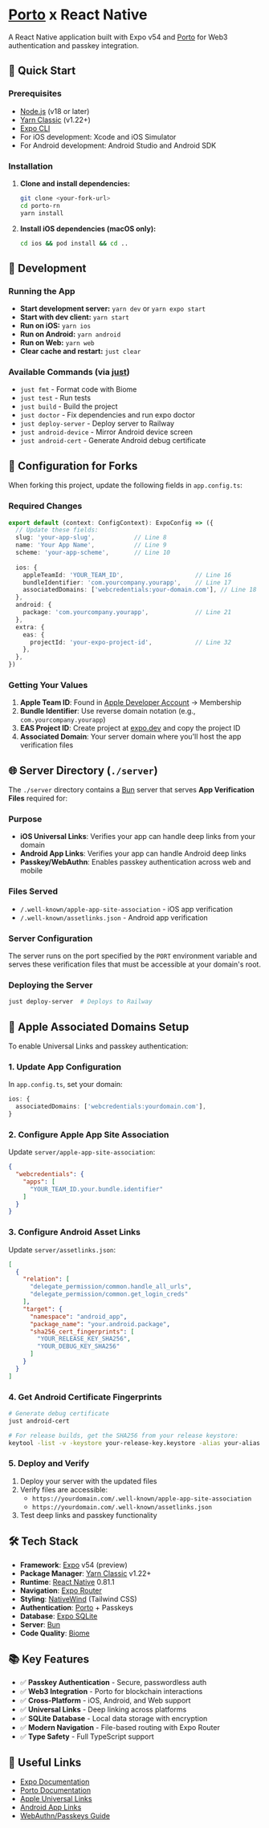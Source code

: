 # [Porto](https://porto.sh) x React Native

A React Native application built with Expo v54 and [Porto](https://porto.sh) for Web3 authentication and passkey integration.

## 🚀 Quick Start

### Prerequisites

- [Node.js](https://nodejs.org/) (v18 or later)
- [Yarn Classic](https://classic.yarnpkg.com/) (v1.22+)
- [Expo CLI](https://docs.expo.dev/get-started/installation/)
- For iOS development: Xcode and iOS Simulator
- For Android development: Android Studio and Android SDK

### Installation

1. **Clone and install dependencies:**
   ```bash
   git clone <your-fork-url>
   cd porto-rn
   yarn install
   ```

2. **Install iOS dependencies (macOS only):**
   ```bash
   cd ios && pod install && cd ..
   ```

## 📱 Development

### Running the App

- **Start development server:** `yarn dev` or `yarn expo start`
- **Start with dev client:** `yarn start`
- **Run on iOS:** `yarn ios`
- **Run on Android:** `yarn android` 
- **Run on Web:** `yarn web`
- **Clear cache and restart:** `just clear`

### Available Commands (via [just](https://github.com/casey/just))

- `just fmt` - Format code with Biome
- `just test` - Run tests
- `just build` - Build the project
- `just doctor` - Fix dependencies and run expo doctor
- `just deploy-server` - Deploy server to Railway
- `just android-device` - Mirror Android device screen
- `just android-cert` - Generate Android debug certificate

## 🔧 Configuration for Forks

When forking this project, update the following fields in `app.config.ts`:

### Required Changes

```typescript
export default (context: ConfigContext): ExpoConfig => ({
  // Update these fields:
  slug: 'your-app-slug',           // Line 8
  name: 'Your App Name',           // Line 9
  scheme: 'your-app-scheme',       // Line 10
  
  ios: {
    appleTeamId: 'YOUR_TEAM_ID',                    // Line 16
    bundleIdentifier: 'com.yourcompany.yourapp',    // Line 17
    associatedDomains: ['webcredentials:your-domain.com'], // Line 18
  },
  android: {
    package: 'com.yourcompany.yourapp',             // Line 21
  },
  extra: {
    eas: {
      projectId: 'your-expo-project-id',            // Line 32
    },
  },
})
```

### Getting Your Values

1. **Apple Team ID**: Found in [Apple Developer Account](https://developer.apple.com/account) → Membership
2. **Bundle Identifier**: Use reverse domain notation (e.g., `com.yourcompany.yourapp`)
3. **EAS Project ID**: Create project at [expo.dev](https://expo.dev) and copy the project ID
4. **Associated Domain**: Your server domain where you'll host the app verification files

## 🌐 Server Directory (`./server`)

The `./server` directory contains a [Bun](https://bun.sh) server that serves **App Verification Files** required for:

### Purpose
- **iOS Universal Links**: Verifies your app can handle deep links from your domain
- **Android App Links**: Verifies your app can handle Android deep links
- **Passkey/WebAuthn**: Enables passkey authentication across web and mobile

### Files Served
- `/.well-known/apple-app-site-association` - iOS app verification
- `/.well-known/assetlinks.json` - Android app verification

### Server Configuration
The server runs on the port specified by the `PORT` environment variable and serves these verification files that must be accessible at your domain's root.

### Deploying the Server
```bash
just deploy-server  # Deploys to Railway
```

## 🍎 Apple Associated Domains Setup

To enable Universal Links and passkey authentication:

### 1. Update App Configuration
In `app.config.ts`, set your domain:
```typescript
ios: {
  associatedDomains: ['webcredentials:yourdomain.com'],
}
```

### 2. Configure Apple App Site Association
Update `server/apple-app-site-association`:
```json
{
  "webcredentials": {
    "apps": [
      "YOUR_TEAM_ID.your.bundle.identifier"
    ]
  }
}
```

### 3. Configure Android Asset Links
Update `server/assetlinks.json`:
```json
[
  {
    "relation": [
      "delegate_permission/common.handle_all_urls",
      "delegate_permission/common.get_login_creds"
    ],
    "target": {
      "namespace": "android_app",
      "package_name": "your.android.package",
      "sha256_cert_fingerprints": [
        "YOUR_RELEASE_KEY_SHA256",
        "YOUR_DEBUG_KEY_SHA256"
      ]
    }
  }
]
```

### 4. Get Android Certificate Fingerprints
```bash
# Generate debug certificate
just android-cert

# For release builds, get the SHA256 from your release keystore:
keytool -list -v -keystore your-release-key.keystore -alias your-alias
```

### 5. Deploy and Verify
1. Deploy your server with the updated files
2. Verify files are accessible:
   - `https://yourdomain.com/.well-known/apple-app-site-association`
   - `https://yourdomain.com/.well-known/assetlinks.json`
3. Test deep links and passkey functionality

## 🛠 Tech Stack

- **Framework**: [Expo](https://expo.dev) v54 (preview)
- **Package Manager**: [Yarn Classic](https://classic.yarnpkg.com/) v1.22+
- **Runtime**: [React Native](https://reactnative.dev) 0.81.1
- **Navigation**: [Expo Router](https://docs.expo.dev/router/introduction/)
- **Styling**: [NativeWind](https://www.nativewind.dev/) (Tailwind CSS)
- **Authentication**: [Porto](https://porto.sh) + Passkeys
- **Database**: [Expo SQLite](https://docs.expo.dev/versions/latest/sdk/sqlite/)
- **Server**: [Bun](https://bun.sh)
- **Code Quality**: [Biome](https://biomejs.dev/)

## 📚 Key Features

- ✅ **Passkey Authentication** - Secure, passwordless auth
- ✅ **Web3 Integration** - Porto for blockchain interactions  
- ✅ **Cross-Platform** - iOS, Android, and Web support
- ✅ **Universal Links** - Deep linking across platforms
- ✅ **SQLite Database** - Local data storage with encryption
- ✅ **Modern Navigation** - File-based routing with Expo Router
- ✅ **Type Safety** - Full TypeScript support

## 🔗 Useful Links

- [Expo Documentation](https://docs.expo.dev/)
- [Porto Documentation](https://context7.com/ithacaxyz/porto/llms.txt)
- [Apple Universal Links](https://developer.apple.com/ios/universal-links/)
- [Android App Links](https://developer.android.com/training/app-links)
- [WebAuthn/Passkeys Guide](https://webauthn.guide/)
